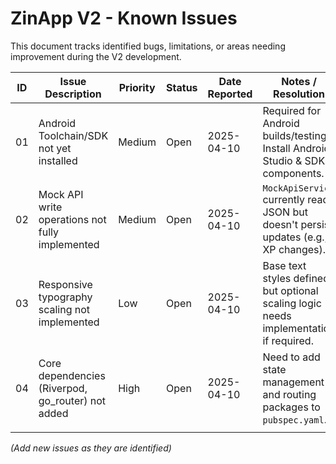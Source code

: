 # ZinApp V2 - Known Issues

This document tracks identified bugs, limitations, or areas needing improvement during the V2 development.

| ID | Issue Description                                  | Priority | Status   | Date Reported | Notes / Resolution                                                                 |
|----|----------------------------------------------------|----------|----------|---------------|------------------------------------------------------------------------------------|
| 01 | Android Toolchain/SDK not yet installed            | Medium   | Open     | 2025-04-10    | Required for Android builds/testing. Install Android Studio & SDK components.      |
| 02 | Mock API write operations not fully implemented    | Medium   | Open     | 2025-04-10    | `MockApiService` currently reads JSON but doesn't persist updates (e.g., XP changes). |
| 03 | Responsive typography scaling not implemented    | Low      | Open     | 2025-04-10    | Base text styles defined, but optional scaling logic needs implementation if required. |
| 04 | Core dependencies (Riverpod, go_router) not added | High     | Open     | 2025-04-10    | Need to add state management and routing packages to `pubspec.yaml`.             |
|    |                                                    |          |          |               |                                                                                    |

*(Add new issues as they are identified)*
